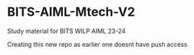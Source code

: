 # BITS-AIML-Mtech-V2
Study material for BITS WILP AIML 23-24 

Creating this new repo as earlier one doesnt have push access
